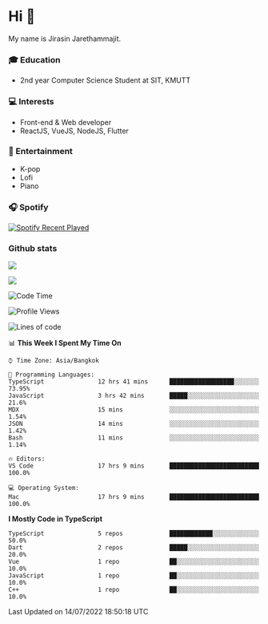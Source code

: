 # Hi 👋
My name is Jirasin Jarethammajit. 
### 🎓 Education
- 2nd year Computer Science Student at SIT, KMUTT
### 💻 Interests
- Front-end & Web developer
- ReactJS, VueJS, NodeJS, Flutter
### 🎵 Entertainment
- K-pop
- Lofi
- Piano
### 🎧 Spotify
[![Spotify Recent Played](https://spotify-recently-played-readme.vercel.app/api?user=21xjchjcwtzuuwvp2l56ldaoi&width=600)](https://open.spotify.com/user/21xjchjcwtzuuwvp2l56ldaoi)

### Github stats
[![](https://github-readme-stats.vercel.app/api/top-langs/?username=jirasin02&layout=compact&theme=nightowl)]()

[![](https://github-readme-stats.vercel.app/api?username=jirasin02&show_icons=true&theme=nightowl)]()

<!--START_SECTION:waka-->
![Code Time](http://img.shields.io/badge/Code%20Time-0%20secs-blue)

![Profile Views](http://img.shields.io/badge/Profile%20Views-117-blue)

![Lines of code](https://img.shields.io/badge/From%20Hello%20World%20I%27ve%20Written-46%20Thousand%20lines%20of%20code-blue)

📊 **This Week I Spent My Time On** 

```text
⌚︎ Time Zone: Asia/Bangkok

💬 Programming Languages: 
TypeScript               12 hrs 41 mins      ██████████████████░░░░░░░   73.95% 
JavaScript               3 hrs 42 mins       █████░░░░░░░░░░░░░░░░░░░░   21.6% 
MDX                      15 mins             ░░░░░░░░░░░░░░░░░░░░░░░░░   1.54% 
JSON                     14 mins             ░░░░░░░░░░░░░░░░░░░░░░░░░   1.42% 
Bash                     11 mins             ░░░░░░░░░░░░░░░░░░░░░░░░░   1.14%

🔥 Editors: 
VS Code                  17 hrs 9 mins       █████████████████████████   100.0%

💻 Operating System: 
Mac                      17 hrs 9 mins       █████████████████████████   100.0%

```

**I Mostly Code in TypeScript** 

```text
TypeScript               5 repos             ████████████░░░░░░░░░░░░░   50.0% 
Dart                     2 repos             █████░░░░░░░░░░░░░░░░░░░░   20.0% 
Vue                      1 repo              ██░░░░░░░░░░░░░░░░░░░░░░░   10.0% 
JavaScript               1 repo              ██░░░░░░░░░░░░░░░░░░░░░░░   10.0% 
C++                      1 repo              ██░░░░░░░░░░░░░░░░░░░░░░░   10.0%

```



 Last Updated on 14/07/2022 18:50:18 UTC
<!--END_SECTION:waka-->

